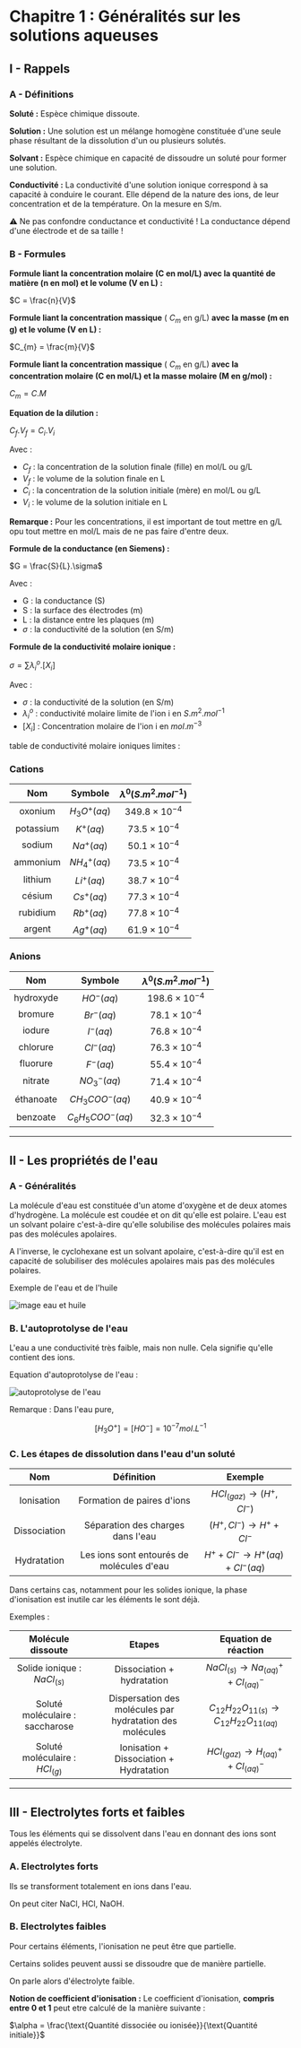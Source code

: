# Chapitre 1 : Généralités sur les solutions aqueuses

## I - Rappels

### A - Définitions

**Soluté :** Espèce chimique dissoute. 

**Solution :** Une solution est un mélange homogène constituée d'une seule phase résultant de la dissolution d'un ou plusieurs solutés. 

**Solvant :** Espèce chimique en capacité de dissoudre un soluté pour former une solution. 

**Conductivité :** La conductivité d'une solution ionique correspond à sa capacité à conduire le courant. Elle dépend de la nature des ions, de leur concentration et de la température. On la mesure en S/m. 

⚠️ Ne pas confondre conductance et conductivité ! La conductance dépend d'une électrode et de sa taille !

### B - Formules

**Formule liant la concentration molaire (C en mol/L) avec la quantité de matière (n en mol) et le volume (V en L) :**

$C = \frac{n}{V}$

**Formule liant la concentration massique** ( $C_m$ en g/L) **avec la masse (m en g) et le volume (V en L) :**

$C_{m} = \frac{m}{V}$

**Formule liant la concentration massique** ( $C_m$ en g/L) **avec la concentration molaire (C en mol/L) et la masse molaire (M en g/mol) :**

$C_{m} = C.M$

**Equation de la dilution :**

$C_{f} . V_{f} = C_{i} . V_{i}$

Avec : 

- $C_{f}$ : la concentration de la solution finale (fille) en mol/L ou g/L
- $V_{f}$ : le volume de la solution finale en L
- $C_{i}$ : la concentration de la solution initiale (mère) en mol/L ou g/L
- $V_{i}$ : le volume de la solution initiale en L

**Remarque :** Pour les concentrations, il est important de tout mettre en g/L opu tout mettre en mol/L mais de ne pas faire d'entre deux. 

**Formule de la conductance (en Siemens) :** 

$G = \frac{S}{L}.\sigma$

Avec : 

- G : la conductance (S)
- S : la surface des électrodes (m)
- L : la distance entre les plaques (m)
- $\sigma$ : la conductivité de la solution (en S/m)

**Formule de la conductivité molaire ionique :**

$\sigma = \sum \lambda_{i}^{o} . [X_{i}]$

Avec : 

- $\sigma$ : la conductivité de la solution (en S/m)
- $\lambda_{i}^{o}$ : conductivité molaire limite de l'ion i en $S.m^{2}.mol^{-1}$ 
- $[X_{i}]$ : Concentration molaire de l'ion i en $mol.m^{-3}$ 


table de conductivité molaire ioniques limites : 

### **Cations**

| Nom       | Symbole      | $\lambda^0(S.m^2.mol^{-1})$   |
| :-------: | :----------: | :---------------------------: |
| oxonium   | $H_3O^+(aq)$ | $349.8×10^{-4}$               |
| potassium | $K^+(aq)$    | $73.5×10^{-4}$                |
| sodium    | $Na^+(aq)$   | $50.1×10^{-4}$                |
| ammonium  | $NH_4^+(aq)$ | $73.5×10^{-4}$                |
| lithium   | $Li^+(aq)$   | $38.7×10^{-4}$                |
| césium    | $Cs^+(aq)$   | $77.3×10^{-4}$                |
| rubidium  | $Rb^+(aq)$   | $77.8×10^{-4}$                |
| argent    | $Ag^+(aq)$   | $61.9×10^{-4}$                |

### **Anions**

| Nom       | Symbole           | $\lambda^0(S.m^2.mol^{-1})$   |
| :-------: | :---------------: | :---------------------------: |
| hydroxyde | $HO^-(aq)$        | $198.6×10^{-4}$               |
| bromure   | $Br^-(aq)$        | $78.1×10^{-4}$                |
| iodure    | $I^-(aq)$         | $76.8×10^{-4}$                |
| chlorure  | $Cl^-(aq)$        | $76.3×10^{-4}$                |
| fluorure  | $F^-(aq)$         | $55.4×10^{-4}$                |
| nitrate   | $NO_3^-(aq)$      | $71.4×10^{-4}$                |
| éthanoate | $CH_3COO^-(aq)$   | $40.9×10^{-4}$                |
| benzoate  | $C_6H_5COO^-(aq)$ | $32.3×10^{-4}$                |

----

## II - Les propriétés de l'eau

### A - Généralités

La molécule d'eau est constituée d'un atome d'oxygène et de deux atomes d'hydrogène. La molécule est coudée et on dit qu'elle est polaire. L'eau est un solvant polaire c'est-à-dire qu'elle solubilise des molécules polaires mais pas des molécules apolaires. 

A l'inverse, le cyclohexane est un solvant apolaire, c'est-à-dire qu'il est en capacité de solubiliser des molécules apolaires mais pas des molécules polaires. 

Exemple de l'eau et de l'huile

![image eau et huile](https://upload.wikimedia.org/wikipedia/commons/a/a4/Huile_et_eau.jpg)

### B. L'autoprotolyse de l'eau

L'eau a une conductivité très faible, mais non nulle. Cela signifie qu'elle contient des ions. 

Equation d'autoprotolyse de l'eau : 

![autoprotolyse de l'eau](https://www.lachimie.net/images/39.aut1.jpg)

Remarque : Dans l'eau pure, 

$$ 
[H_{3}O^{+}]=[HO^{-}]=10^{-7}mol.L^{-1}
$$


### C. Les étapes de dissolution dans l'eau d'un soluté 


| Nom          | Définition                                | Exemple                                                     |
| :----------: | :---------------------------------------: | :---------------------------------------------------------: |
| Ionisation   | Formation de paires d'ions                | $HCl_{(gaz)} \rightarrow (H^{+},Cl^{-})$                    |
| Dissociation | Séparation des charges dans l'eau         | $(H^{+},Cl^{-}) \rightarrow H^{+} + Cl^{-}$                 |
| Hydratation  | Les ions sont entourés de molécules d'eau | $H^{+} + Cl^{-} \rightarrow {H^{+}}{(aq)} + {Cl^{-}}{(aq)}$ |

Dans certains cas, notamment pour les solides ionique, la phase d'ionisation est inutile car les éléments le sont déjà. 

Exemples :

| Molécule dissoute                | Etapes | Equation de réaction |
| :------------------------------: | :------------------------------------------------------: | :------------------: |
| Solide ionique : $NaCl_{(s)}$    | Dissociation + hydratation                               | $NaCl_{(s)} \rightarrow Na^{+}_{(aq)} + Cl^{-}_{(aq)}$ |
| Soluté moléculaire : saccharose  | Dispersation des molécules par hydratation des molécules | $C_{12}H_{22}O_{11(s)} \rightarrow C_{12}H_{22}O_{11(aq)}$ |
| Soluté moléculaire : $HCl_{(g)}$ | Ionisation + Dissociation + Hydratation                  | $HCl_{(gaz)} \rightarrow H^{+}_{(aq)} + Cl^{-}_{(aq)}$ |

---

## III - Electrolytes forts et faibles

Tous les éléments qui se dissolvent dans l'eau en donnant des ions sont appelés électrolyte. 

### A. Electrolytes forts

Ils se transforment totalement en ions dans l'eau. 

On peut citer NaCl, HCl, NaOH. 

### B. Electrolytes faibles 

Pour certains éléments, l'ionisation ne peut être que partielle. 

Certains solides peuvent aussi se dissoudre que de manière partielle. 

On parle alors d'électrolyte faible. 

**Notion de coefficient d'ionisation :**
Le coefficient d'ionisation, **compris entre 0 et 1** peut etre calculé de la manière suivante : 

$\alpha = \frac{\text{Quantité dissociée ou ionisée}}{\text{Quantité initiale}}$ 




